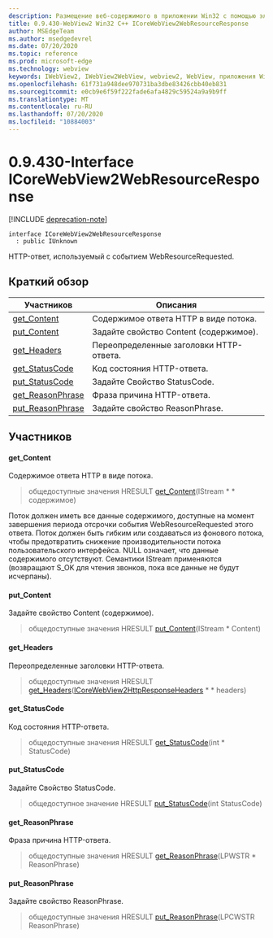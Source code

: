 ```yaml
---
description: Размещение веб-содержимого в приложении Win32 с помощью элемента управления Microsoft Edge WebView2
title: 0.9.430-WebView2 Win32 C++ ICoreWebView2WebResourceResponse
author: MSEdgeTeam
ms.author: msedgedevrel
ms.date: 07/20/2020
ms.topic: reference
ms.prod: microsoft-edge
ms.technology: webview
keywords: IWebView2, IWebView2WebView, webview2, WebView, приложения Win32, Win32, EDGE, ICoreWebView2, ICoreWebView2Host, элемент управления "веб-браузер", HTML Edge
ms.openlocfilehash: 61f731a948dee970731ba3dbe83426cbb40eb831
ms.sourcegitcommit: e0cb9e6f59f222fade6afa4829c59524a9a9b9ff
ms.translationtype: MT
ms.contentlocale: ru-RU
ms.lasthandoff: 07/20/2020
ms.locfileid: "10884003"
---
```

# 0.9.430-Interface ICoreWebView2WebResourceResponse 

[!INCLUDE [deprecation-note](../../includes/deprecation-note.md)]

```
interface ICoreWebView2WebResourceResponse
  : public IUnknown
```

HTTP-ответ, используемый с событием WebResourceRequested.

## Краткий обзор

 Участников                        | Описания
--------------------------------|---------------------------------------------
[get_Content](#get_content) | Содержимое ответа HTTP в виде потока.
[put_Content](#put_content) | Задайте свойство Content (содержимое).
[get_Headers](#get_headers) | Переопределенные заголовки HTTP-ответа.
[get_StatusCode](#get_statuscode) | Код состояния HTTP-ответа.
[put_StatusCode](#put_statuscode) | Задайте Свойство StatusCode.
[get_ReasonPhrase](#get_reasonphrase) | Фраза причина HTTP-ответа.
[put_ReasonPhrase](#put_reasonphrase) | Задайте свойство ReasonPhrase.

## Участников

#### get_Content 

Содержимое ответа HTTP в виде потока.

> общедоступные значения HRESULT [get_Content](#get_content)(IStream * * содержимое)

Поток должен иметь все данные содержимого, доступные на момент завершения периода отсрочки события WebResourceRequested этого ответа. Поток должен быть гибким или создаваться из фонового потока, чтобы предотвратить снижение производительности потока пользовательского интерфейса. NULL означает, что данные содержимого отсутствуют. Семантики IStream применяются (возвращают S_OK для чтения звонков, пока все данные не будут исчерпаны).

#### put_Content 

Задайте свойство Content (содержимое).

> общедоступные значения HRESULT [put_Content](#put_content)(IStream * Content)

#### get_Headers 

Переопределенные заголовки HTTP-ответа.

> общедоступные значения HRESULT [get_Headers](#get_headers)([ICoreWebView2HttpResponseHeaders](ICoreWebView2HttpResponseHeaders.md) * * headers)

#### get_StatusCode 

Код состояния HTTP-ответа.

> общедоступные значения HRESULT [get_StatusCode](#get_statuscode)(int * StatusCode)

#### put_StatusCode 

Задайте Свойство StatusCode.

> общедоступное значение HRESULT [put_StatusCode](#put_statuscode)(int StatusCode)

#### get_ReasonPhrase 

Фраза причина HTTP-ответа.

> общедоступные значения HRESULT [get_ReasonPhrase](#get_reasonphrase)(LPWSTR * ReasonPhrase)

#### put_ReasonPhrase 

Задайте свойство ReasonPhrase.

> общедоступные значения HRESULT [put_ReasonPhrase](#put_reasonphrase)(LPCWSTR ReasonPhrase)

